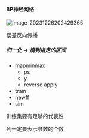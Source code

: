 #### BP神经网络

![image-20231226202429365](C:\Users\23360\AppData\Roaming\Typora\typora-user-images\image-20231226202429365.png)

误差反向传播



##### 归一化 -> 搞到指定的区间

-  mapminmax 
   -  ps
   -  y
   -  reverse apply
-  train
-  newff
-  sim

训练集要有足够的代表性

列一定要表示参数的个数